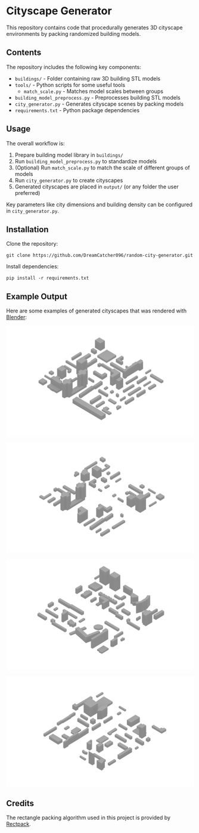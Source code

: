 # Cityscape Generator

This repository contains code that procedurally generates 3D cityscape environments by packing randomized building models.

## Contents

The repository includes the following key components:

- `buildings/` - Folder containing raw 3D building STL models
- `tools/` - Python scripts for some useful tools
  - `match_scale.py` - Matches model scales between groups
- `building_model_preprocess.py` - Preprocesses building STL models
- `city_generator.py` - Generates cityscape scenes by packing models
- `requirements.txt` - Python package dependencies

## Usage

The overall workflow is:

1. Prepare building model library in `buildings/`
2. Run `building_model_preprocess.py` to standardize models
3. (Optional) Run `match_scale.py` to match the scale of different groups of models
4. Run `city_generator.py` to create cityscapes
5. Generated cityscapes are placed in `output/` (or any folder the user preferred)

Key parameters like city dimensions and building density can be configured in `city_generator.py`.

## Installation

Clone the repository:

```
git clone https://github.com/DreamCatcher096/random-city-generator.git
```

Install dependencies:

```
pip install -r requirements.txt
```

## Example Output

Here are some examples of generated cityscapes that was rendered with [Blender](https://www.blender.org/):

![Cityscape 1](images/city_1.png)

![Cityscape 2](images/city_2.png)

![Cityscape 3](images/city_3.png)

![Cityscape 3](images/city_4.png)

## Credits

The rectangle packing algorithm used in this project is provided by [Rectpack](https://github.com/secnot/rectpack).
